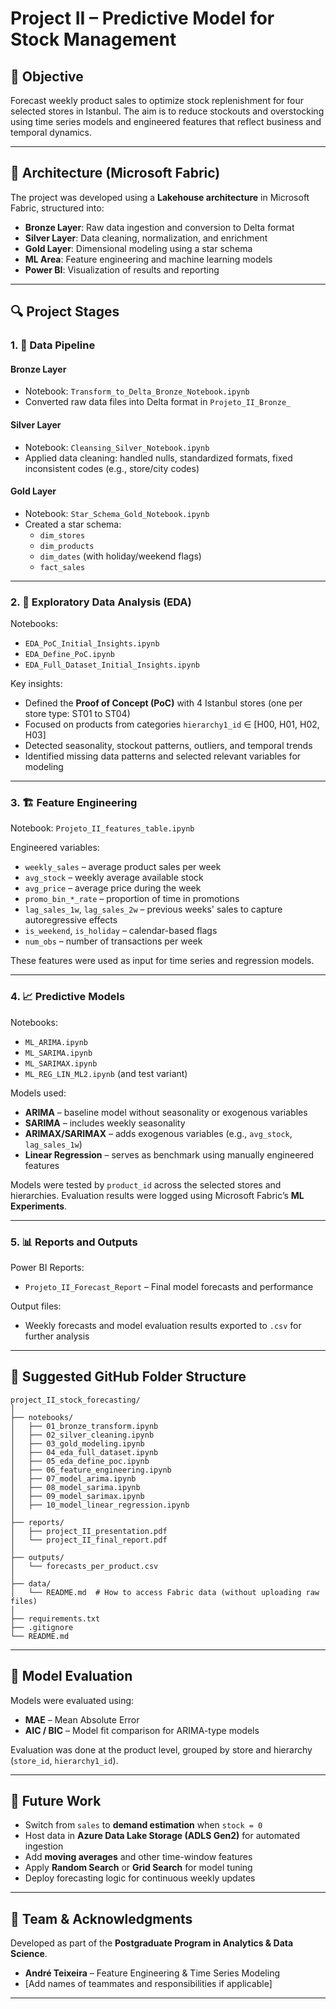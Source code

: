 # Project II – Predictive Model for Stock Management

## 🎯 Objective

Forecast weekly product sales to optimize stock replenishment for four selected stores in Istanbul. The aim is to reduce stockouts and overstocking using time series models and engineered features that reflect business and temporal dynamics.

---

## 🧱 Architecture (Microsoft Fabric)

The project was developed using a **Lakehouse architecture** in Microsoft Fabric, structured into:

- **Bronze Layer**: Raw data ingestion and conversion to Delta format
- **Silver Layer**: Data cleaning, normalization, and enrichment
- **Gold Layer**: Dimensional modeling using a star schema
- **ML Area**: Feature engineering and machine learning models
- **Power BI**: Visualization of results and reporting

---

## 🔍 Project Stages

### 1. 🔄 Data Pipeline

#### Bronze Layer
- Notebook: `Transform_to_Delta_Bronze_Notebook.ipynb`
- Converted raw data files into Delta format in `Projeto_II_Bronze_`

#### Silver Layer
- Notebook: `Cleansing_Silver_Notebook.ipynb`
- Applied data cleaning: handled nulls, standardized formats, fixed inconsistent codes (e.g., store/city codes)

#### Gold Layer
- Notebook: `Star_Schema_Gold_Notebook.ipynb`
- Created a star schema:
  - `dim_stores`
  - `dim_products`
  - `dim_dates` (with holiday/weekend flags)
  - `fact_sales`

---

### 2. 🧪 Exploratory Data Analysis (EDA)

Notebooks:
- `EDA_PoC_Initial_Insights.ipynb`
- `EDA_Define_PoC.ipynb`
- `EDA_Full_Dataset_Initial_Insights.ipynb`


Key insights:
- Defined the **Proof of Concept (PoC)** with 4 Istanbul stores (one per store type: ST01 to ST04)
- Focused on products from categories `hierarchy1_id` ∈ [H00, H01, H02, H03]
- Detected seasonality, stockout patterns, outliers, and temporal trends
- Identified missing data patterns and selected relevant variables for modeling

---

### 3. 🏗 Feature Engineering

Notebook: `Projeto_II_features_table.ipynb`

Engineered variables:
- `weekly_sales` – average product sales per week
- `avg_stock` – weekly average available stock
- `avg_price` – average price during the week
- `promo_bin_*_rate` – proportion of time in promotions
- `lag_sales_1w`, `lag_sales_2w` – previous weeks' sales to capture autoregressive effects
- `is_weekend`, `is_holiday` – calendar-based flags
- `num_obs` – number of transactions per week

These features were used as input for time series and regression models.

---

### 4. 📈 Predictive Models

Notebooks:
- `ML_ARIMA.ipynb`
- `ML_SARIMA.ipynb`
- `ML_SARIMAX.ipynb`
- `ML_REG_LIN_ML2.ipynb` (and test variant)

Models used:
- **ARIMA** – baseline model without seasonality or exogenous variables
- **SARIMA** – includes weekly seasonality
- **ARIMAX/SARIMAX** – adds exogenous variables (e.g., `avg_stock`, `lag_sales_1w`)
- **Linear Regression** – serves as benchmark using manually engineered features

Models were tested by `product_id` across the selected stores and hierarchies. Evaluation results were logged using Microsoft Fabric’s **ML Experiments**.

---

### 5. 📊 Reports and Outputs

Power BI Reports:
- `Projeto_II_Forecast_Report` – Final model forecasts and performance

Output files:
- Weekly forecasts and model evaluation results exported to `.csv` for further analysis

---

## 📂 Suggested GitHub Folder Structure

```
project_II_stock_forecasting/
│
├── notebooks/
│   ├── 01_bronze_transform.ipynb
│   ├── 02_silver_cleaning.ipynb
│   ├── 03_gold_modeling.ipynb
│   ├── 04_eda_full_dataset.ipynb
│   ├── 05_eda_define_poc.ipynb
│   ├── 06_feature_engineering.ipynb
│   ├── 07_model_arima.ipynb
│   ├── 08_model_sarima.ipynb
│   ├── 09_model_sarimax.ipynb
│   ├── 10_model_linear_regression.ipynb
│
├── reports/
│   ├── project_II_presentation.pdf
│   └── project_II_final_report.pdf
│
├── outputs/
│   └── forecasts_per_product.csv
│
├── data/
│   └── README.md  # How to access Fabric data (without uploading raw files)
│
├── requirements.txt
├── .gitignore
└── README.md
```

---

## 📐 Model Evaluation

Models were evaluated using:

- **MAE** – Mean Absolute Error  
- **AIC / BIC** – Model fit comparison for ARIMA-type models  

Evaluation was done at the product level, grouped by store and hierarchy (`store_id`, `hierarchy1_id`).

---

## 🚀 Future Work

- Switch from `sales` to **demand estimation** when `stock = 0`  
- Host data in **Azure Data Lake Storage (ADLS Gen2)** for automated ingestion  
- Add **moving averages** and other time-window features  
- Apply **Random Search** or **Grid Search** for model tuning  
- Deploy forecasting logic for continuous weekly updates  

---

## 👥 Team & Acknowledgments

Developed as part of the **Postgraduate Program in Analytics & Data Science**.

- **André Teixeira** – Feature Engineering & Time Series Modeling  
- [Add names of teammates and responsibilities if applicable]

---
